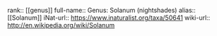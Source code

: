 

rank:: [[genus]]
full-name:: Genus: Solanum (nightshades)
alias:: [[Solanum]]
iNat-url:: https://www.inaturalist.org/taxa/50641
wiki-url:: http://en.wikipedia.org/wiki/Solanum